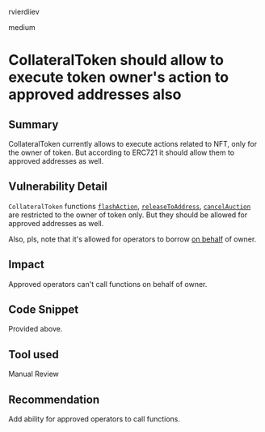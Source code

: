 rvierdiiev

medium

# CollateralToken should allow to execute token owner's action to approved addresses also

## Summary
CollateralToken currently allows to execute actions related to NFT, only for the owner of token. But according to ERC721 it should allow them to approved addresses as well.

## Vulnerability Detail
`CollateralToken` functions [`flashAction`](https://github.com/sherlock-audit/2022-10-astaria/blob/main/src/CollateralToken.sol#L159), [`releaseToAddress`](https://github.com/sherlock-audit/2022-10-astaria/blob/main/src/CollateralToken.sol#L209-L212),  [`cancelAuction`](https://github.com/sherlock-audit/2022-10-astaria/blob/main/src/CollateralToken.sol#L331) are restricted to the owner of token only. But they should be allowed for approved addresses as well.

Also, pls, note that it's allowed for operators to borrow [on behalf](https://github.com/sherlock-audit/2022-10-astaria/blob/main/src/VaultImplementation.sol#L152-L158) of owner.
## Impact
Approved operators can't call functions on behalf of owner.
## Code Snippet
Provided above.
## Tool used

Manual Review

## Recommendation
Add ability for approved operators to call functions.